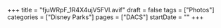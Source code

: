 +++
title = "fjuWRpF_1R4X4ujV5FVl.avif"
draft = false
tags = ["Photos"]
categories = ["Disney Parks"]
pages = ["DACS"]
startDate = ""
+++
